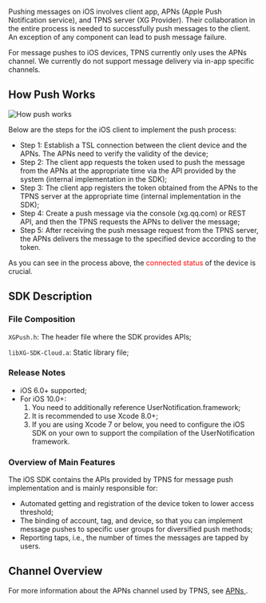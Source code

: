 Pushing messages on iOS involves client app, APNs (Apple Push Notification service), and TPNS server (XG Provider). Their collaboration in the entire process is needed to successfully push messages to the client. An exception of any component can lead to push message failure.

For message pushes to iOS devices, TPNS currently only uses the APNs channel. We currently do not support message delivery via in-app specific channels.

## How Push Works

![How push works](https://main.qcloudimg.com/raw/9847d1ccfc81791799ccf41c096bb877.png)

Below are the steps for the iOS client to implement the push process:

- Step 1: Establish a TSL connection between the client device and the APNs. The APNs need to verify the validity of the device;
- Step 2: The client app requests the token used to push the message from the APNs at the appropriate time via the API provided by the system (internal implementation in the SDK);
- Step 3: The client app registers the token obtained from the APNs to the TPNS server at the appropriate time (internal implementation in the SDK);
- Step 4: Create a push message via the console (xg.qq.com) or REST API, and then the TPNS requests the APNs to deliver the message;
- Step 5: After receiving the push message request from the TPNS server, the APNs delivers the message to the specified device according to the token.

As you can see in the process above, the <font color=##FF0000>connected status</font> of the device is crucial.

## SDK Description

### File Composition

```XGPush.h```: The header file where the SDK provides APIs;

```libXG-SDK-Cloud.a```: Static library file;



### Release Notes

- iOS 6.0+ supported;
- For iOS 10.0+:
  1. You need to additionally reference UserNotification.framework;
  2. It is recommended to use Xcode 8.0+;
  3. If you are using Xcode 7 or below, you need to configure the iOS SDK on your own to support the compilation of the UserNotification framework.



### Overview of Main Features

The iOS SDK contains the APIs provided by TPNS for message push implementation and is mainly responsible for:

- Automated getting and registration of the device token to lower access threshold;
- The binding of account, tag, and device, so that you can implement message pushes to specific user groups for diversified push methods;
- Reporting taps, i.e., the number of times the messages are tapped by users.



## Channel Overview

For more information about the APNs channel used by TPNS, see <a href="https://developer.apple.com/library/content/documentation/NetworkingInternet/Conceptual/RemoteNotificationsPG/APNSOverview.html#//apple_ref/doc/uid/TP40008194-CH8-SW1">APNs </a>.
